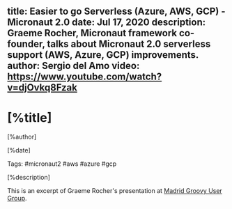 title: Easier to go Serverless (Azure, AWS, GCP) - Micronaut 2.0
date: Jul 17, 2020
description: Graeme Rocher, Micronaut framework co-founder, talks about Micronaut 2.0 serverless support (AWS, Azure, GCP) improvements. 
author: Sergio del Amo
video: https://www.youtube.com/watch?v=djOvkq8Fzak
---

# [%title]

[%author]

[%date] 

Tags: #micronaut2 #aws #azure #gcp

[%description]

This is an excerpt of Graeme Rocher's presentation at [Madrid Groovy User Group](https://www.madridgug.com/2020/07/micronaut-2.html).